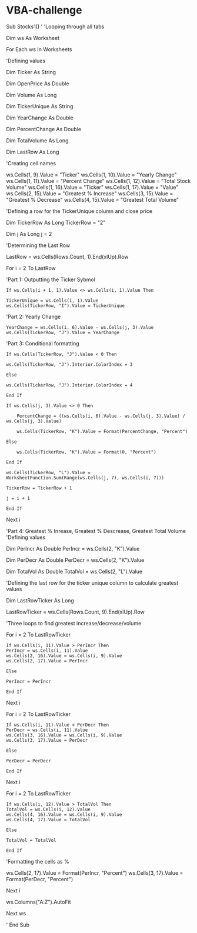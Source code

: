 # VBA-challenge

Sub Stocks1()
'
'Looping through all tabs

Dim ws As Worksheet

For Each ws In Worksheets

'Defining values

Dim Ticker As String

Dim OpenPrice As Double
    
Dim Volume As Long

Dim TickerUnique As String

Dim YearChange As Double

Dim PercentChange As Double

Dim TotalVolume As Long

Dim LastRow As Long

'Creating cell names

 ws.Cells(1, 9).Value = "Ticker"
 ws.Cells(1, 10).Value = "Yearly Change"
 ws.Cells(1, 11).Value = "Percent Change"
 ws.Cells(1, 12).Value = "Total Stock Volume"
 ws.Cells(1, 16).Value = "Ticker"
 ws.Cells(1, 17).Value = "Value"
 ws.Cells(2, 15).Value = "Greatest % Increase"
 ws.Cells(3, 15).Value = "Greatest % Decrease"
 ws.Cells(4, 15).Value = "Greatest Total Volume"


'Defining a row for the TickerUnique column and close price

Dim TickerRow As Long
    TickerRow = "2"

Dim j As Long
    j = 2
    
'Determining the Last Row

LastRow = ws.Cells(Rows.Count, 1).End(xlUp).Row

For i = 2 To LastRow

'Part 1: Outputting the Ticker Sybmol

    If ws.Cells(i + 1, 1).Value <> ws.Cells(i, 1).Value Then

    TickerUnique = ws.Cells(i, 1).Value
    ws.Cells(TickerRow, "I").Value = TickerUnique
    
'Part 2: Yearly Change

    YearChange = ws.Cells(i, 6).Value - ws.Cells(j, 3).Value
    ws.Cells(TickerRow, "J").Value = YearChange
    
'Part 3: Conditional formatting
   

    If ws.Cells(TickerRow, "J").Value < 0 Then
    
    ws.Cells(TickerRow, "J").Interior.ColorIndex = 3
                
    Else
    
    ws.Cells(TickerRow, "J").Interior.ColorIndex = 4
    
    End If
    
    If ws.Cells(j, 3).Value <> 0 Then
    
        PercentChange = ((ws.Cells(i, 6).Value - ws.Cells(j, 3).Value) / ws.Cells(j, 3).Value)
        
        ws.Cells(TickerRow, "K").Value = Format(PercentChange, "Percent")
                    
    Else
                    
        ws.Cells(TickerRow, "K").Value = Format(0, "Percent")
                    
    End If
    
    ws.Cells(TickerRow, "L").Value = WorksheetFunction.Sum(Range(ws.Cells(j, 7), ws.Cells(i, 7)))

    TickerRow = TickerRow + 1
    
    j = i + 1

    End If
    
Next i

'Part 4: Greatest % Inrease, Greatest % Descrease, Greatest Total Volume
'Defining values

Dim PerIncr As Double
PerIncr = ws.Cells(2, "K").Value

Dim PerDecr As Double
PerDecr = ws.Cells(2, "K").Value

Dim TotalVol As Double
TotalVol = ws.Cells(2, "L").Value

'Defining the last row for the ticker unique column to calculate greatest values

Dim LastRowTicker As Long

LastRowTicker = ws.Cells(Rows.Count, 9).End(xlUp).Row

'Three loops to find greatest increase/decrease/volume

For i = 2 To LastRowTicker

    If ws.Cells(i, 11).Value > PerIncr Then
    PerIncr = ws.Cells(i, 11).Value
    ws.Cells(2, 16).Value = ws.Cells(i, 9).Value
    ws.Cells(2, 17).Value = PerIncr
                
    Else
                
    PerIncr = PerIncr

    End If

Next i

For i = 2 To LastRowTicker

    If ws.Cells(i, 11).Value < PerDecr Then
    PerDecr = ws.Cells(i, 11).Value
    ws.Cells(3, 16).Value = ws.Cells(i, 9).Value
    ws.Cells(3, 17).Value = PerDecr
                
    Else
                
    PerDecr = PerDecr

    End If

Next i

For i = 2 To LastRowTicker

    If ws.Cells(i, 12).Value > TotalVol Then
    TotalVol = ws.Cells(i, 12).Value
    ws.Cells(4, 16).Value = ws.Cells(i, 9).Value
    ws.Cells(4, 17).Value = TotalVol
                
    Else
                
    TotalVol = TotalVol

    End If

'Formatting the cells as %

ws.Cells(2, 17).Value = Format(PerIncr, "Percent")
ws.Cells(3, 17).Value = Format(PerDecr, "Percent")

Next i

ws.Columns("A:Z").AutoFit

Next ws

'
End Sub
